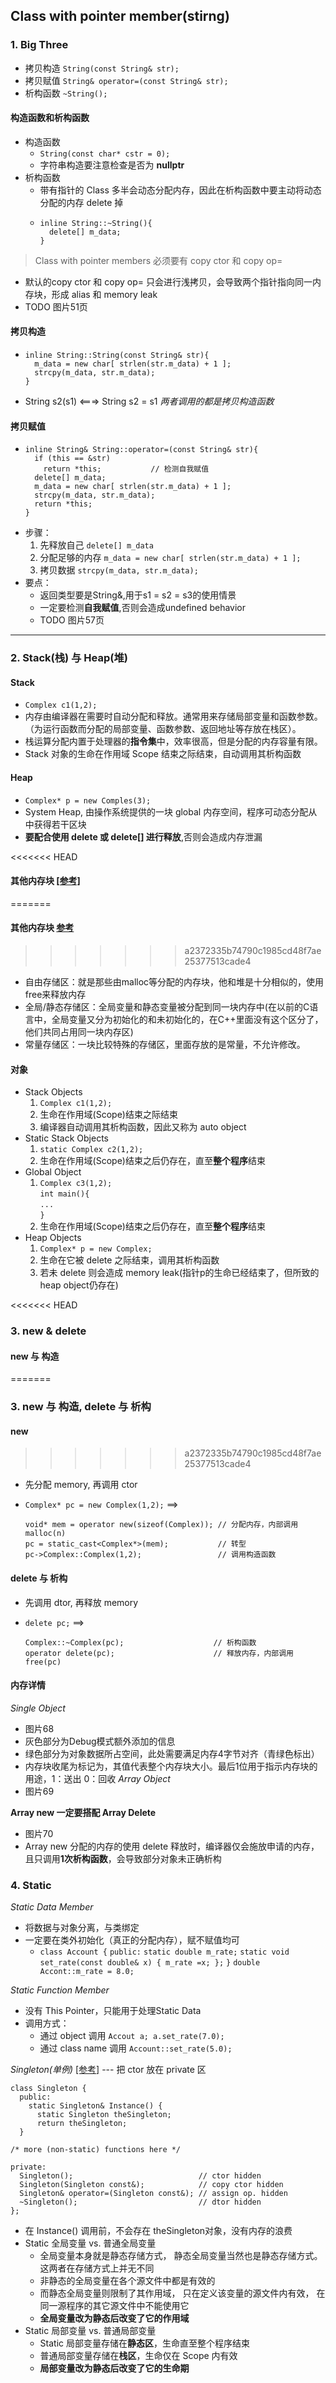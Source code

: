 ## Class with pointer member(stirng)
### 1. Big Three
- 拷贝构造 `String(const String& str);`
- 拷贝赋值 `String& operator=(const String& str);`
- 析构函数 `~String();`

#### 构造函数和析构函数
- 构造函数
  - `String(const char* cstr = 0);` 
  - 字符串构造要注意检查是否为 **nullptr**
- 析构函数
  - 带有指针的 Class 多半会动态分配内存，因此在析构函数中要主动将动态分配的内存 delete 掉
  - ```
    inline String::~String(){
      delete[] m_data;
    }
    ```
> Class with pointer members 必须要有 copy ctor 和 copy op=
- 默认的copy ctor 和 copy op= 只会进行浅拷贝，会导致两个指针指向同一内存块，形成 alias 和 memory leak
- TODO 图片51页

#### 拷贝构造
- ```
  inline String::String(const String& str){
    m_data = new char[ strlen(str.m_data) + 1 ];
    strcpy(m_data, str.m_data);
  }
  ```
- String s2(s1) <===> String s2 = s1  *两者调用的都是拷贝构造函数*

#### 拷贝赋值    
- ```
  inline String& String::operator=(const String& str){
    if (this == &str)
      return *this;           // 检测自我赋值
    delete[] m_data;
    m_data = new char[ strlen(str.m_data) + 1 ];
    strcpy(m_data, str.m_data);
    return *this;
  }
  ```
- 步骤：
  1. 先释放自己 `delete[] m_data`
  2. 分配足够的内存 `m_data = new char[ strlen(str.m_data) + 1 ];`
  3. 拷贝数据 `strcpy(m_data, str.m_data);`
- 要点：
  - 返回类型要是String&,用于s1 = s2 = s3的使用情景
  - 一定要检测**自我赋值**,否则会造成undefined behavior
  - TODO 图片57页

---
### 2. Stack(栈) 与 Heap(堆) 
#### Stack
- `Complex c1(1,2);`
- 内存由编译器在需要时自动分配和释放。通常用来存储局部变量和函数参数。（为运行函数而分配的局部变量、函数参数、返回地址等存放在栈区）。
- 栈运算分配内置于处理器的**指令集**中，效率很高，但是分配的内存容量有限。
- Stack 对象的生命在作用域 Scope 结束之际结束，自动调用其析构函数


#### Heap
- `Complex* p = new Comples(3);`
- System Heap, 由操作系统提供的一块 global 内存空间，程序可动态分配从中获得若干区块
- **要配合使用 delete 或 delete[] 进行释放**,否则会造成内存泄漏

<<<<<<< HEAD
#### 其他内存块 [[参考]](https://www.cnblogs.com/findumars/p/5929831.html?utm_source=itdadao&utm_medium=referral)
=======
#### 其他内存块 [参考](https://www.cnblogs.com/findumars/p/5929831.html?utm_source=itdadao&utm_medium=referral)
>>>>>>> a2372335b74790c1985cd48f7ae25377513cade4
- 自由存储区：就是那些由malloc等分配的内存块，他和堆是十分相似的，使用free来释放内存
- 全局/静态存储区：全局变量和静态变量被分配到同一块内存中(在以前的C语言中，全局变量又分为初始化的和未初始化的，在C++里面没有这个区分了，他们共同占用同一块内存区)
- 常量存储区：一块比较特殊的存储区，里面存放的是常量，不允许修改。

#### 对象
- Stack Objects
  1. `Complex c1(1,2);` 
  2. 生命在作用域(Scope)结束之际结束
  3. 编译器自动调用其析构函数，因此又称为 auto object
- Static Stack Objects
  1. `static Complex c2(1,2);`
  2. 生命在作用域(Scope)结束之后仍存在，直至**整个程序**结束
- Global Object
  1. `Complex c3(1,2);` <br>
     `int main(){` <br>
      `...` <br>
     `}`  
  2. 生命在作用域(Scope)结束之后仍存在，直至**整个程序**结束
- Heap Objects
  1. `Complex* p = new Complex;`
  2. 生命在它被 delete 之际结束，调用其析构函数
  3. 若未 delete 则会造成 memory leak(指针p的生命已经结束了，但所致的heap object仍存在)

<<<<<<< HEAD
### 3. new & delete
#### new 与 构造
=======

### 3. new 与 构造, delete 与 析构
#### new
>>>>>>> a2372335b74790c1985cd48f7ae25377513cade4
- 先分配 memory, 再调用 ctor
- `Complex* pc = new Complex(1,2);` ==> 

  ```
  void* mem = operator new(sizeof(Complex)); // 分配内存，内部调用 malloc(n)
  pc = static_cast<Complex*>(mem);           // 转型
  pc->Complex::Complex(1,2);                 // 调用构造函数
  ```

#### delete 与 析构
- 先调用 dtor, 再释放 memory
- `delete pc;` ==> 

  ```
  Complex::~Complex(pc);                    // 析构函数
  operator delete(pc);                      // 释放内存，内部调用 free(pc)
  ```

#### 内存详情
*Single Object*
- 图片68
- 灰色部分为Debug模式额外添加的信息
- 绿色部分为对象数据所占空间，此处需要满足内存4字节对齐（青绿色标出）
- 内存块收尾为标记为，其值代表整个内存块大小。最后1位用于指示内存块的用途，1：送出 0：回收
*Array Object*
- 图片69

**Array new 一定要搭配 Array Delete**
- 图片70
- Array new 分配的内存的使用 delete 释放时，编译器仅会施放申请的内存，且只调用**1次析构函数**，会导致部分对象未正确析构

### 4. Static
*Static Data Member*
- 将数据与对象分离，与类绑定
- 一定要在类外初始化（真正的分配内存），赋不赋值均可
  - `class Account {`
    `public:`
      `static double m_rate;`
      `static void set_rate(const double& x) { m_rate =x; };`
    `}`
    `double Accont::m_rate = 8.0;`

*Static Function Member*
- 没有 This Pointer，只能用于处理Static Data
- 调用方式：
  - 通过 object 调用 `Accout a; a.set_rate(7.0);`
  - 通过 class name 调用 `Account::set_rate(5.0);`

*Singleton(单例)* [[参考]](http://blog.yangyubo.com/2009/06/04/best-cpp-singleton-pattern/) --- 把 ctor 放在 private 区
    
    class Singleton {
      public:
        static Singleton& Instance() {
          static Singleton theSingleton;
          return theSingleton;
      }

    /* more (non-static) functions here */

    private:
      Singleton();                            // ctor hidden
      Singleton(Singleton const&);            // copy ctor hidden
      Singleton& operator=(Singleton const&); // assign op. hidden
      ~Singleton();                           // dtor hidden
    };
- 在 Instance() 调用前，不会存在 theSingleton对象，没有内存的浪费
- Static 全局变量 vs. 普通全局变量
  - 全局变量本身就是静态存储方式， 静态全局变量当然也是静态存储方式。 这两者在存储方式上并无不同
  - 非静态的全局变量在各个源文件中都是有效的
  - 而静态全局变量则限制了其作用域， 只在定义该变量的源文件内有效， 在同一源程序的其它源文件中不能使用它
  - **全局变量改为静态后改变了它的作用域**
- Static 局部变量 vs. 普通局部变量
  - Static 局部变量存储在**静态区**，生命直至整个程序结束
  - 普通局部变量存储在**栈区**，生命仅在 Scope 内有效
  - **局部变量改为静态后改变了它的生命期**

    
  